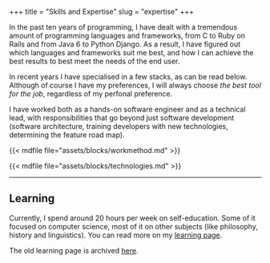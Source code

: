 +++
title = "Skills and Expertise"
slug = "expertise"
+++

In the past ten years of programming, I have dealt with a tremendous amount of programming languages and frameworks, from C to Ruby on Rails and from Java 6 to Python Django. As a result, I have figured out which languages and frameworks suit me best, and how I can achieve the best results to best meet the needs of the end user.

In recent years I have specialised in a few stacks, as can be read below. Although of course I have my preferences, I will always choose _the best tool for the job_, regardless of my perfonal preference.

I have worked both as a hands-on software engineer and as a technical lead, with responsibilities that go beyond just software development (software architecture, training developers with new technologies, determining the feature road map).

{{< mdfile file="assets/blocks/workmethod.md" >}}

{{< mdfile file="assets/blocks/technologies.md" >}}

---

## Learning

Currently, I spend around 20 hours per week on self-education. Some of it focused on computer science, most of it on other subjects (like philosophy, history and linguistics). You can read more on my [learning page](/learning).

The old learning page is archived [here](/archive/learning).
